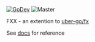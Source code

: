 [![GoDev](https://img.shields.io/static/v1?label=godev&message=reference&color=00add8)](https://pkg.go.dev/mod/github.com/joesonw/fxx)
![Master](https://github.com/joesonw/fxx/workflows/Master/badge.svg)

FXX - an extention to [uber-go/fx](https://github.com/uber-go/fx)

See [docs](https://pkg.go.dev/mod/github.com/joesonw/fxx) for reference
